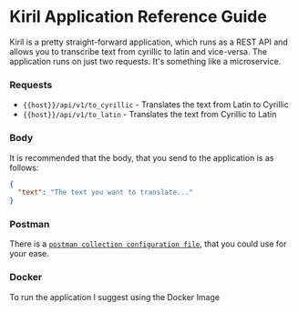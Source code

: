 # Kiril Application Reference Guide
Kiril is a pretty straight-forward application, which runs as a REST API and allows you to transcribe text from cyrillic to latin and vice-versa. The application runs on just two requests. It's something like a microservice.

### Requests
* `{{host}}/api/v1/to_cyrillic` - Translates the text from Latin to Cyrillic
* `{{host}}/api/v1/to_latin` - Translates the text from Cyrillic to Latin

### Body
It is recommended that the body, that you send to the application is as follows:
```json
{
  "text": "The text you want to translate..."
}
```

### Postman
There is a [`postman collection configuration file`](postman/Kiril.postman_collection.json), that you could use for your ease.

### Docker
To run the application I suggest using the Docker Image